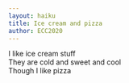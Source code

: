 ```yaml
---
layout: haiku
title: Ice cream and pizza
author: ECC2020
---
```


I like ice cream stuff<br>
They are cold and sweet and cool<br>
Though I like pizza<br>